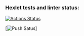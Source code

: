 ### Hexlet tests and linter status:
[![Actions Status](https://github.com/badta5te/devops-for-programmers-project-74/actions/workflows/hexlet-check.yml/badge.svg)](https://github.com/badta5te/devops-for-programmers-project-74/actions)

[![Push Satus](https://github.com/badta5te/devops-for-programmers-project-74/actions/workflows/push.yml/badge.svg)]
